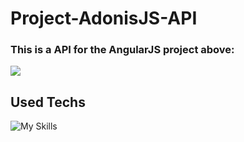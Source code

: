 # Project-AdonisJS-API
<h3>This is a API for the AngularJS project above:</h3>
<div>
  <a href="https://github.com/PadariaCA/web"><img src="https://img.shields.io/badge/Click%20Here-143857?logo=angular&labelColor=990000"></img></a>
</div>

## Used Techs
![My Skills](https://skillicons.dev/icons?i=nodejs,adonis,postman)

